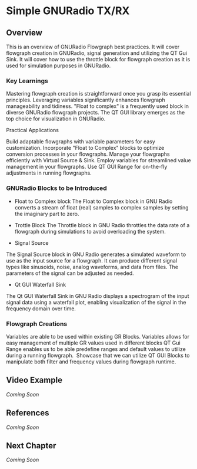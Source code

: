 # Simple GNURadio TX/RX

## Overview
This is an overview of GNURadio Flowgraph best practices. It will cover flowgraph creation in GNURadio, signal generation and utilizing the QT Gui Sink. It will cover how to use the throttle block for flowgraph creation as it is used for simulation purposes in GNURadio.

### Key Learnings
Mastering flowgraph creation is straightforward once you grasp its essential principles.
Leveraging variables significantly enhances flowgraph manageability and tidiness.
"Float to complex" is a frequently used block in diverse GNURadio flowgraph projects.
The QT GUI library emerges as the top choice for visualization in GNURadio.

Practical Applications

Build adaptable flowgraphs with variable parameters for easy customization.
Incorporate "Float to Complex" blocks to optimize conversion processes in your flowgraphs.
Manage your flowgraphs efficiently with Virtual Source & Sink.
Employ variables for streamlined value management in your flowgraphs.
Use QT GUI Range for on-the-fly adjustments in running flowgraphs.

### GNURadio Blocks to be Introduced

* Float to Complex block
The Float to Complex block in GNU Radio converts a stream of float (real) samples to complex samples by setting the imaginary part to zero.

* Trottle Block
The Throttle block in GNU Radio throttles the data rate of a flowgraph during simulations to avoid overloading the system.

* Signal Source


The Signal Source block in GNU Radio generates a simulated waveform to use as the input source for a flowgraph. It can produce different signal types like sinusoids, noise, analog waveforms, and data from files. The parameters of the signal can be adjusted as needed.

* Qt GUI Waterfall Sink

The Qt GUI Waterfall Sink in GNU Radio displays a spectrogram of the input signal data using a waterfall plot, enabling visualization of the signal in the frequency domain over time.


### Flowgraph Creations
Variables are able to be used within existing GR Blocks.​
Variables allows for easy management of multiple GR values used in different blocks
QT Gui Range enables us to be able predefine ranges and default  values to utilize during a running flowgraph. ​
Showcase that we can utilize QT GUI Blocks to manipulate both filter and frequency values during flowgraph runtime. 

## Video Example
_Coming Soon_

## References
_Coming Soon_


## Next Chapter
_Coming Soon_